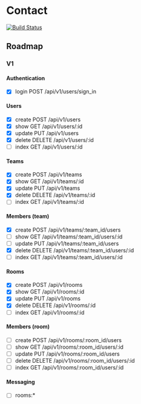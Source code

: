 # Contact
[![Build Status](https://travis-ci.org/mhanberg/contact.svg?branch=master)](https://travis-ci.org/mhanberg/contact)

## Roadmap

### V1 

#### Authentication

- [x] login POST /api/v1/users/sign\_in

#### Users

- [x] create POST /api/v1/users
- [x] show GET /api/v1/users/:id
- [x] update PUT /api/v1/users
- [x] delete DELETE /api/v1/users/:id
- [ ] index GET /api/v1/users/:id

#### Teams

- [x] create POST /api/v1/teams
- [x] show GET /api/v1/teams/:id
- [x] update PUT /api/v1/teams
- [x] delete DELETE /api/v1/teams/:id
- [ ] index GET /api/v1/teams/:id

#### Members (team)

- [x] create POST /api/v1/teams/:team\_id/users
- [ ] show GET /api/v1/teams/:team\_id/users/:id
- [ ] update PUT /api/v1/teams/:team\_id/users
- [x] delete DELETE /api/v1/teams/:team\_id/users/:id
- [ ] index GET /api/v1/teams/:team\_id/users/:id

#### Rooms

- [x] create POST /api/v1/rooms
- [x] show GET /api/v1/rooms/:id
- [x] update PUT /api/v1/rooms
- [x] delete DELETE /api/v1/rooms/:id
- [ ] index GET /api/v1/rooms/:id

#### Members (room)

- [ ] create POST /api/v1/rooms/:room\_id/users
- [ ] show GET /api/v1/rooms/:room\_id/users/:id
- [ ] update PUT /api/v1/rooms/:room\_id/users
- [ ] delete DELETE /api/v1/rooms/:room\_id/users/:id
- [ ] index GET /api/v1/rooms/:room\_id/users/:id

#### Messaging

- [ ] rooms:\*
